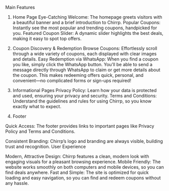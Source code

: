 Main Features

1. Home Page
Eye-Catching Welcome: The homepage greets visitors with a beautiful banner and a brief introduction to Chirrp.
Popular Coupons: Instantly see the most popular and trending coupons, handpicked for you.
Featured Coupon Slider: A dynamic slider highlights the best deals, making it easy to spot top offers.


2. Coupon Discovery & Redemption
Browse Coupons: Effortlessly scroll through a wide variety of coupons, each displayed with clear images and details.
Easy Redemption via WhatsApp:
When you find a coupon you like, simply click the WhatsApp button.
You’ll be able to send a message directly through WhatsApp to claim or get more details about the coupon.
This makes redeeming offers quick, personal, and convenient—no complicated forms or sign-ups required!


3. Informational Pages
Privacy Policy: Learn how your data is protected and used, ensuring your privacy and security.
Terms and Conditions: Understand the guidelines and rules for using Chirrp, so you know exactly what to expect.


4. Footer

Quick Access: The footer provides links to important pages like Privacy Policy and Terms and Conditions.

Consistent Branding: Chirrp’s logo and branding are always visible, building trust and recognition.
User Experience

Modern, Attractive Design: Chirrp features a clean, modern look with engaging visuals for a pleasant browsing experience.
Mobile Friendly: The website works smoothly on both computers and mobile devices, so you can find deals anywhere.
Fast and Simple: The site is optimized for quick loading and easy navigation, so you can find and redeem coupons without any hassle.

